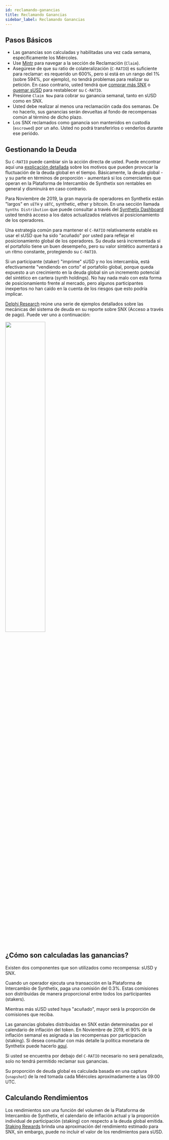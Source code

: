 ```yaml
---
id: reclamando-ganancias
title: Reclamando Ganancias
sidebar_label: Reclamando Ganancias
---
```


## Pasos Básicos
- Las ganancias son calculadas y habilitadas una vez cada semana, específicamente los Miércoles.
- Use <a class="link" target="_blank" href="https://beta.mintr.synthetix.io/">Mintr</a> para navegar a la sección de Reclamación (`Claim`).
- Asegúrese de que su ratio de colateralización (`C-RATIO`) es suficiente para reclamar: es requerido un 600%, pero si está en un rango del 1% (sobre 594%, por ejemplo), no tendrá problemas para realizar su petición. En caso contrario, usted tendrá que <a href="/docs/buying-snx" class="link"> comprar más SNX</a> o <a href="/docs/transferring-snx#burning-susd" class="link">quemar sUSD</a> para restablecer su `C-RATIO`.
- Presione `Claim Now` para cobrar su ganancia semanal, tanto en sUSD como en SNX.
- Usted debe realizar al menos una reclamación cada dos semanas. De no hacerlo, sus ganancias serán devueltas al fondo de recompensas común al término de dicho plazo.
- Los SNX reclamados como ganancia son mantenidos en custodia (`escrowed`) por un año. Usted no podrá transferirlos o venderlos durante ese periódo.


## Gestionando la Deuda
Su `C-RATIO` puede cambiar sin la acción directa de usted. Puede encontrar aquí una <a href="https://help.synthetix.io/hc/en-us/articles/360023174973-Why-does-my-total-sUSD-debt-fluctuate-over-time-" target="_blank" class="link">explicación detallada</a> sobre los motivos que pueden provocar la fluctuación de la deuda global en el tiempo. Básicamente, la deuda global - y su parte en términos de proporción - aumentará si los comerciantes que operan en la Plataforma de Intercambio de Synthetix son rentables en general y disminuirá en caso contrario.

Para Noviembre de 2019, la gran mayoría de operadores en Synthetix están "largos" en `sETH` y `sBTC`, synthetic, ether y bitcoin. En una sección llamada `Synths Distribution` que puede consultar a través del <a href="https://dashboard.synthetix.io/" class="link" target="_blank">Synthetix Dashboard</a> usted tendrá acceso a los datos actualizados relativos al posicionamiento de los operadores. 

Una estrategia común para mantener el `C-RATIO` relativamente estable es usar el sUSD que ha sido "acuñado" por usted para reflejar el posicionamiento global de los operadores. Su deuda será incrementada si el portafolio tiene un buen desempeño, pero su valor sintético aumentará a un ritmo constante, protegiendo su `C-RATIO`.

Si un participante (staker) "imprime" sUSD y no los intercambia, está efectivamente "vendiendo en corto" el portafolio global, porque queda expuesto a un crecimiento en la deuda global sin un incremento potencial del sintético en cartera (synth holdings). No hay nada malo con esta forma de posicionamiento frente al mercado, pero algunos participantes inexpertos no han caído en la cuenta de los riesgos que esto podría implicar.

<a href="https://www.delphidigital.io/research" target="_blank" class="link">Delphi Research</a> reúne una serie de ejemplos detallados sobre las mecánicas del sistema de deuda en su reporte sobre SNX (Acceso a través de pago). Puede ver uno a continuación:

<img src="assets/debt-example.png" width="50%">


## ¿Cómo son calculadas las ganancias?
Existen dos componentes que son utilizados como recompensa: sUSD y SNX.

Cuando un operador ejecuta una transacción en la Plataforma de Intercambio de Synthetix, paga una comisión del 0.3%. Estas comisiones son distribuidas de manera proporcional entre todos los participantes (stakers).

Mientras más sUSD usted haya "acuñado", mayor será la proporción de comisiones que reciba.

Las ganancias globales distribuidas en SNX están determinadas por el calendario de inflación del token. En Noviembre de 2019, el 90% de la inflación semanal es asignada a las recompensas por participación (staking). Si desea consultar con más detalle la política monetaria de Synthetix puede hacerlo <a class="link" target="_blank" href="https://blog.synthetix.io/synthetix-monetary-policy-changes/">aquí</a>. 

Si usted se encuentra por debajo del `C-RATIO` necesario no será penalizado, solo no tendrá permitido reclamar sus ganancias.

Su proporción de deuda global es calculada basada en una captura (`snapshot`) de la red tomada cada Miércoles aproximadamente a las 09:00 UTC.

## Calculando Rendimientos
Los rendimientos son una función del volumen de la Plataforma de Intercambio de Synthetix, el calendario de inflación actual y la proporción individual de participación (staking) con respecto a la deuda global emitida. <a href="https://www.stakingrewards.com/asset/synthetix-network-token" class="link" target="_blank">Staking Rewards</a> brinda una aproximación del rendimiento estimado para SNX, sin embargo, puede no incluir el valor de los rendimientos para sUSD.

